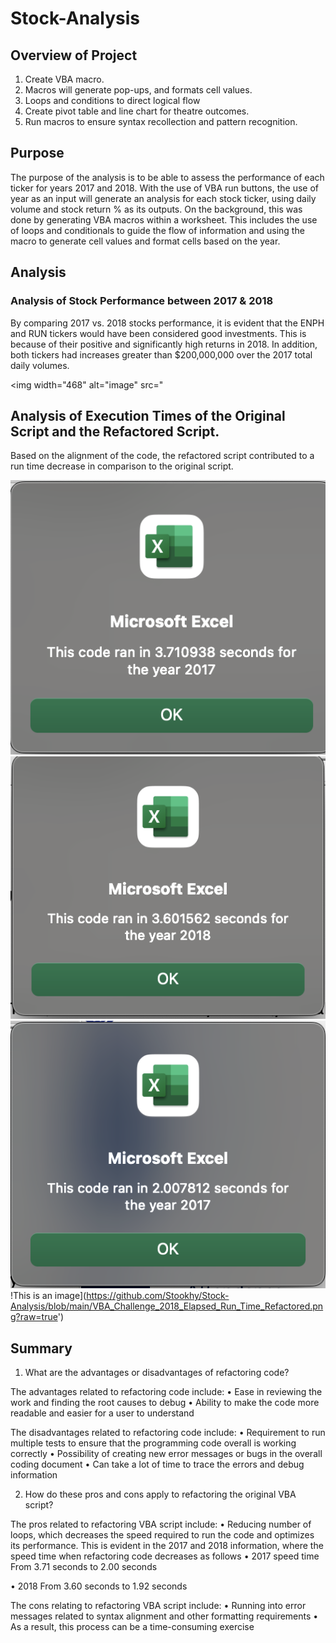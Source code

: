# Stock-Analysis


## Overview of Project

1. Create VBA macro. 
2. Macros will generate pop-ups, and formats cell values. 
3. Loops and conditions to direct logical flow 
4. Create pivot table and line chart for theatre outcomes. 
5. Run macros to ensure syntax recollection and pattern recognition. 


## Purpose

  The purpose of the analysis is to be able to assess the performance of each ticker for years 2017 and 2018. With the use of VBA run buttons, the use of year as an input will generate an analysis for each stock ticker, using daily volume and stock return % as its outputs. On the background, this was done by generating VBA macros within a worksheet. This includes the use of loops and conditionals to guide the flow of information and using the macro to generate cell values and format cells based on the year.


## Analysis 


### Analysis of Stock Performance between 2017 & 2018

  By comparing 2017 vs. 2018 stocks performance, it is evident that the ENPH and RUN tickers would have been considered good investments. This is because of their positive and significantly high returns in 2018. In addition, both tickers had increases greater than $200,000,000 over the 2017 total daily volumes.



<img width="468" alt="image" src="

## Analysis of Execution Times of the Original Script and the Refactored Script.

  Based on the alignment of the code, the refactored script contributed to a run time decrease in comparison to the original script.
                                  
  ![This is an image](https://github.com/Stookhy/Stock-Analysis/blob/main/VBA_Challenge_2017_Elapsed_Run_Time.png?raw=true')                                
  ![This is an image](https://github.com/Stookhy/Stock-Analysis/blob/main/VBA_Challenge_2018_Elapsed_Run_Time.png?raw=true')                                
  ![This is an image](https://github.com/Stookhy/Stock-Analysis/blob/main/VBA_Challenge_2017_Elapsed_Run_Time_Refactored.png?raw=true')      
  !This is an image](https://github.com/Stookhy/Stock-Analysis/blob/main/VBA_Challenge_2018_Elapsed_Run_Time_Refactored.png?raw=true') 
 

## Summary

  1.	What are the advantages or disadvantages of refactoring code? 

  The advantages related to refactoring code include:
    •	Ease in reviewing the work and finding the root causes to debug
    •	Ability to make the code more readable and easier for a user to understand
    
    
  The disadvantages related to refactoring code include:
  •	Requirement to run multiple tests to ensure that the programming code overall       is working correctly
  •	Possibility of creating new error messages or bugs in the overall coding document
  •	Can take a lot of time to trace the errors and debug information
  
  
  2.	How do these pros and cons apply to refactoring the original VBA script?
  
  The pros related to refactoring VBA script include:
  •	Reducing number of loops, which decreases the speed required to run the code  and optimizes its performance. This is evident in the 2017 and 2018 information,  where the speed time when refactoring code decreases as follows
  •	2017 speed time 
      From 3.71 seconds to 2.00 seconds
      
  •	2018
      From 3.60 seconds to 1.92 seconds
      
  The cons relating to refactoring VBA script include:
  •	Running into error messages related to syntax alignment and other formatting requirements
•	As a result, this process can be a time-consuming exercise
